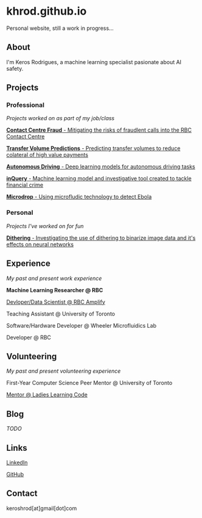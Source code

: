 # khrod.github.io

Personal website, still a work in progress...

## About

I'm Keros Rodrigues, a machine learning specialist pasionate about AI safety.

## Projects

### Professional

*Projects worked on as part of my job/class*

[**Contact Centre Fraud** - Mitigating the risks of fraudlent calls into the RBC Contact Centre ](https://khrod.github.io/test.md)

[**Transfer Volume Predictions** - Predicting transfer volumes to reduce colateral of high value payments](https://khrod.github.io/)

[**Autonomous Driving** - Deep learning models for autonomous driving tasks](https://khrod.github.io/)

[**inQuery** - Machine learning model and investigative tool created to tackle financial crime](https://khrod.github.io/)

[**Microdrop** - Using microfludic technology to detect Ebola](https://khrod.github.io/)

### Personal

*Projects I've worked on for fun*

[**Dithering** - Investigating the use of dithering to binarize image data and it's effects on neural networks](https://khrod.github.io/)

## Experience

*My past and present work experience*

**Machine Learning Researcher @ RBC**

[Devloper/Data Scientist @ RBC Amplify](https://www.utoronto.ca/news/u-t-students-awarded-rbc-amplify-s-most-disruptive-prize-ai-used-monitoring-e-transfers)

Teaching Assistant @ University of Toronto

Software/Hardware Developer @ Wheeler Microfluidics Lab

Developer @ RBC

## Volunteering

*My past and present volunteering experience*

First-Year Computer Science Peer Mentor @ University of Toronto

[Mentor @ Ladies Learning Code](https://notablelife.com/python-ladies-learning-code/)

## Blog
*TODO*

## Links
[LinkedIn](https://www.linkedin.com/in/keros-rodrigues/)

[GitHub](https://github.com/khrod/)

## Contact
keroshrod[at]gmail[dot]com

